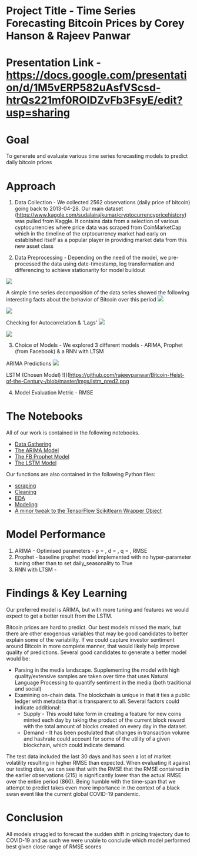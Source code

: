 # Project Title - Time Series Forecasting Bitcoin Prices by Corey Hanson & Rajeev Panwar

# Presentation Link - https://docs.google.com/presentation/d/1M5vERP582uAsfVScsd-htrQs221mf0ROIDZvFb3FsyE/edit?usp=sharing

# Goal
To generate and evaluate various time series forecasting models to predict daily bitcoin prices

# Approach
1. Data Collection - We collected 2562 observations (daily price of bitcoin) going back to 2013-04-28. Our main dataset (https://www.kaggle.com/sudalairajkumar/cryptocurrencypricehistory) was pulled from Kaggle. It contains data from a selection of various cyptocurrencies where price data was scraped from CoinMarketCap which in the timeline of the crptocurrency market had early on established itself as a popular player in providing market data from this new asset class

2. Data Preprocessing - Depending on the need of the model, we pre-processed the data using date-timestamp, log transformation and differencing to achieve stationarity for model buildout

![](https://github.com/rajeevpanwar/Bitcoin-Heist-of-the-Century-/blob/master/imgs/btc_graph.png)

A simple time series decomposition of the data series showed the following interesting facts about the behavior of Bitcoin over this period
![](https://github.com/rajeevpanwar/Bitcoin-Heist-of-the-Century-/blob/master/imgs/ts_components.png)

![](https://github.com/rajeevpanwar/Bitcoin-Heist-of-the-Century-/blob/master/imgs/stationary_hist.png)

Checking for Autocorrelation & 'Lags'
![](https://github.com/rajeevpanwar/Bitcoin-Heist-of-the-Century-/blob/master/imgs/acf.png)

![](https://github.com/rajeevpanwar/Bitcoin-Heist-of-the-Century-/blob/master/imgs/pacf.png)

3. Choice of Models - We explored 3 different models - ARIMA, Prophet (from Facebook) & a RNN with LTSM

ARIMA Predictions
![](https://github.com/rajeevpanwar/Bitcoin-Heist-of-the-Century-/blob/master/imgs/arima_prediction.png)

LSTM (Chosen Model)
![](https://github.com/rajeevpanwar/Bitcoin-Heist-of-the-Century-/blob/master/imgs/lstm_pred2.png

4. Model Evaluation Metric - RMSE


# The Notebooks

All of our work is contained in the following notebooks.
* [Data Gathering](bitcoin_data_gathering.ipynb)
* [The ARIMA Model](bitcoin_arima.ipynb)
* [The FB Prophet Model](bitcoin_prophet_normal.ipynb)
* [The LSTM Model](bitcoin_lstm.ipynb)

Our functions are also contained in the following Python files:
* [scraping](scraping_functions.py)
* [Cleaning](cleaning_functions.py)
* [EDA](eda_functions.py)
* [Modeling](modeling_functions.py)
* [A minor tweak to the TensorFlow Scikitlearn Wrapper Object](keras_wrapper_fix.py)


# Model Performance

1. ARIMA - Optimised parameters - p =   , d =   , q =        , RMSE
2. Prophet - baseline prophet model implemented with no hyper-parameter tuning other than to set daily_seasonality to True
3. RNN with LTSM -


# Findings & Key Learning
Our preferred model is ARIMA, but with more tuning and features we would expect to get a better result from the LSTM.

Bitcoin prices are hard to predict. Our best models missed the mark, but there are other exogenous variables that may be good candidates to better explain some of the variability. If we could capture investor sentiment around Bitcoin in more complete manner, that would likely help improve quality of predictions. Several good candidates to generate a better model would be:
* Parsing in the media landscape. Supplementing the model with high quality/extensive samples are taken over time that uses Natural Language Processing to quantify sentiment in the media (both traditional and social)
* Examining on-chain data. The blockchain is unique in that it ties a public ledger with metadata that is transparent to all. Several factors could indicate additional:
    * Supply - This would take form in creating a feature for new coins minted each day by taking the product of the current block reward with the total amount of blocks created on every day in the dataset.
    * Demand - It has been postulated that changes in transaction volume and hashrate could account for some of the utility of a given blockchain, which could indicate demand.

The test data included the last 30 days and has seen a lot of market volatility resulting in higher RMSE than expected. When evaluating it against our testing data, we can see that with the RMSE that the RMSE contained in the earlier observations (215) is significantly lower than the actual RMSE over the entire period (860). Being humble with the time-span that we attempt to predict takes even more importance in the context of a black swan event like the current global COVID-19 pandemic.


# Conclusion
All models struggled to forecast the sudden shift in pricing trajectory due to COVID-19 and as such we were unable to conclude which model performed best given close range of RMSE scores
